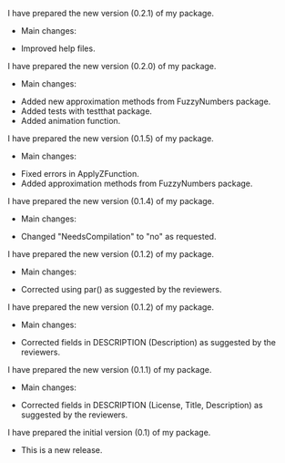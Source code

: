 I have prepared the new version (0.2.1) of my package. 

* Main changes:
- Improved help files.

I have prepared the new version (0.2.0) of my package. 

* Main changes:
- Added new approximation methods from FuzzyNumbers package.
- Added tests with testthat package.
- Added animation function.

I have prepared the new version (0.1.5) of my package. 

* Main changes:
- Fixed errors in ApplyZFunction.
- Added approximation methods from FuzzyNumbers package.

I have prepared the new version (0.1.4) of my package. 

* Main changes:
- Changed "NeedsCompilation" to "no" as requested.

I have prepared the new version (0.1.2) of my package. 

* Main changes:
- Corrected using par() as suggested by the reviewers.


I have prepared the new version (0.1.2) of my package. 

* Main changes:
- Corrected fields in DESCRIPTION (Description) as suggested by the reviewers.

I have prepared the new version (0.1.1) of my package. 

* Main changes:
- Corrected fields in DESCRIPTION (License, Title, Description) as suggested by the reviewers.



I have prepared the initial version (0.1) of my package. 

* This is a new release.


